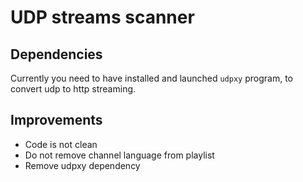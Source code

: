 # UDP streams scanner

## Dependencies
Currently you need to have installed and launched `udpxy` program, to convert udp to http streaming.

## Improvements
* Code is not clean
* Do not remove channel language from playlist
* Remove udpxy dependency